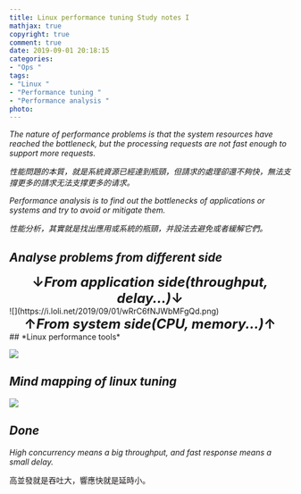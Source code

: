 ```yaml
---
title: Linux performance tuning Study notes I
mathjax: true
copyright: true
comment: true
date: 2019-09-01 20:18:15
categories:
- "Ops "
tags:
- "Linux "
- "Performance tuning "
- "Performance analysis "
photo:
---
```


*The nature of performance problems is that the system resources have reached the bottleneck, but the processing requests are not fast enough to support more requests.*

*性能問題的本質，就是系統資源已經達到瓶頸，但請求的處理卻還不夠快，無法支撐更多的請求无法支撑更多的请求。*

*Performance analysis is to find out the bottlenecks of applications or systems and try to avoid or mitigate them.*

*性能分析，其實就是找出應用或系統的瓶頸，并設法去避免或者緩解它們。*

## *Analyse problems from different side*

<center><font size="5"><B>↓<i>From application side(throughput, delay...)</i>↓</B></font></center>
![](https://i.loli.net/2019/09/01/wRrC6fNJWbMFgQd.png)

<center><font size="5"><B>↑<i>From system side(CPU, memory...)</i>↑</B></font></center>
## *Linux performance tools*

![](https://i.loli.net/2019/09/01/9UxpGEs4hHkValJ.png)

## *Mind mapping of linux tuning*

![](https://i.loli.net/2019/09/01/WLM1DYxAJuFkZVE.png)

## *Done*

*High concurrency means a big throughput, and fast response means a small delay.*

高並發就是吞吐大，響應快就是延時小。

